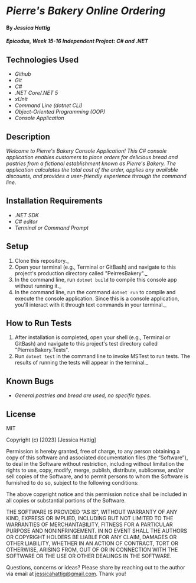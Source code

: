 # _Pierre's Bakery Online Ordering_

#### By _**Jessica Hattig**_

#### _Epicodus, Week 15-16 Independent Project: C# and .NET_

## Technologies Used

* _Github_
* _Git_
* _C#_
* _.NET Core/.NET 5_
* _xUnit_
* _Command Line (dotnet CLI)_
* _Object-Oriented Programming (OOP)_
* _Console Application_

## Description
_Welcome to Pierre's Bakery Console Application! This C# console application enables customers to place orders for delicious bread and pastries from a fictional establishment known as Pierre's Bakery. The application calculates the total cost of the order, applies any available discounts, and provides a user-friendly experience through the command line._

## Installation Requirements

* _.NET SDK_
* _C# editor_
* _Terminal or Command Prompt_

## Setup

1. Clone this repository._
2. Open your terminal (e.g., Terminal or GitBash) and navigate to this project's production directory called "PeirresBakery"._
3. In the command line, run `dotnet build` to compile this console app without running it._
4. In the command line, run the command `dotnet run` to compile and execute the console application. Since this is a console application, you'll interact with it through text commands in your terminal._

## How to Run Tests

1. After installation is completed, open your shell (e.g., Terminal or GitBash) and navigate to this project's test directory called "PierresBakery.Tests".
2. Run `dotnet test` in the command line to invoke MSTest to run tests. The results of running the tests will appear in the terminal._

## Known Bugs

*  _General pastries and bread are used, no specific types._


## License

MIT

Copyright (c) [2023] [Jessica Hattig]

Permission is hereby granted, free of charge, to any person obtaining a copy of this software and associated documentation files (the “Software”), to deal in the Software without restriction, including without limitation the rights to use, copy, modify, merge, publish, distribute, sublicense, and/or sell copies of the Software, and to permit persons to whom the Software is furnished to do so, subject to the following conditions:

The above copyright notice and this permission notice shall be included in all copies or substantial portions of the Software.

THE SOFTWARE IS PROVIDED “AS IS”, WITHOUT WARRANTY OF ANY KIND, EXPRESS OR IMPLIED, INCLUDING BUT NOT LIMITED TO THE WARRANTIES OF MERCHANTABILITY, FITNESS FOR A PARTICULAR PURPOSE AND NONINFRINGEMENT. IN NO EVENT SHALL THE AUTHORS OR COPYRIGHT HOLDERS BE LIABLE FOR ANY CLAIM, DAMAGES OR OTHER LIABILITY, WHETHER IN AN ACTION OF CONTRACT, TORT OR OTHERWISE, ARISING FROM, OUT OF OR IN CONNECTION WITH THE SOFTWARE OR THE USE OR OTHER DEALINGS IN THE SOFTWARE.

Questions, concerns or ideas? Please share by reaching out to the author via email at jessicahattig@gmail.com. Thank you!
